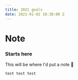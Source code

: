 ```yaml
---
title: 2021 goals
date: 2021-01-02 18:38:00 Z
---
```


# Note

### Starts here

This will be where I'd put a note 📝


`test test test
`



